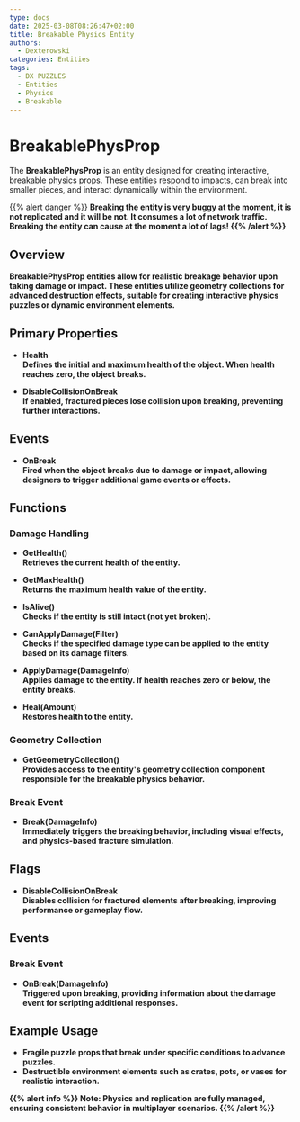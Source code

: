 ```yaml
---
type: docs
date: 2025-03-08T08:26:47+02:00
title: Breakable Physics Entity
authors:
  - Dexterowski
categories: Entities
tags:
  - DX PUZZLES
  - Entities
  - Physics
  - Breakable
---
```


# BreakablePhysProp

The **BreakablePhysProp** is an entity designed for creating interactive, breakable physics props. These entities respond to impacts, can break into smaller pieces, and interact dynamically within the environment.

{{% alert danger %}}
<strong>Breaking the entity is very buggy at the moment, it is not replicated and it will be not. It consumes a lot of network traffic. Breaking the entity can cause at the moment a lot of lags!
{{% /alert %}}


## Overview

**BreakablePhysProp** entities allow for realistic breakage behavior upon taking damage or impact. These entities utilize geometry collections for advanced destruction effects, suitable for creating interactive physics puzzles or dynamic environment elements.

## Primary Properties

- **Health**  
  Defines the initial and maximum health of the object. When health reaches zero, the object breaks.

- **DisableCollisionOnBreak**  
  If enabled, fractured pieces lose collision upon breaking, preventing further interactions.

## Events

- **OnBreak**  
  Fired when the object breaks due to damage or impact, allowing designers to trigger additional game events or effects.

## Functions

### Damage Handling

- **GetHealth()**  
  Retrieves the current health of the entity.

- **GetMaxHealth()**  
  Returns the maximum health value of the entity.

- **IsAlive()**  
  Checks if the entity is still intact (not yet broken).

- **CanApplyDamage(Filter)**  
  Checks if the specified damage type can be applied to the entity based on its damage filters.

- **ApplyDamage(DamageInfo)**  
  Applies damage to the entity. If health reaches zero or below, the entity breaks.

- **Heal(Amount)**  
  Restores health to the entity.

### Geometry Collection

- **GetGeometryCollection()**  
  Provides access to the entity's geometry collection component responsible for the breakable physics behavior.

### Break Event

- **Break(DamageInfo)**  
  Immediately triggers the breaking behavior, including visual effects, and physics-based fracture simulation.

## Flags

- **DisableCollisionOnBreak**  
  Disables collision for fractured elements after breaking, improving performance or gameplay flow.

## Events

### Break Event

- **OnBreak(DamageInfo)**  
  Triggered upon breaking, providing information about the damage event for scripting additional responses.

## Example Usage

- **Fragile puzzle props** that break under specific conditions to advance puzzles.
- **Destructible environment elements** such as crates, pots, or vases for realistic interaction.

{{% alert info %}}
<strong>Note:</strong> Physics and replication are fully managed, ensuring consistent behavior in multiplayer scenarios.
{{% /alert %}}

